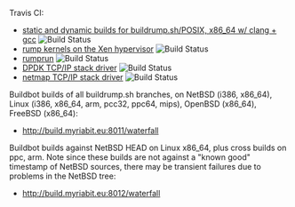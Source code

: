 Travis CI:
* [static and dynamic builds for buildrump.sh/POSIX, x86_64 w/ clang + gcc](https://travis-ci.org/rumpkernel/buildrump.sh) ![Build Status](https://travis-ci.org/rumpkernel/buildrump.sh.png?branch=master)
* [rump kernels on the Xen hypervisor](https://travis-ci.org/rumpkernel/rumpuser-xen) ![Build Status](https://travis-ci.org/rumpkernel/rumpuser-xen.png?branch=master)
* [rumprun](https://travis-ci.org/rumpkernel/rumprun) ![Build Status](https://travis-ci.org/rumpkernel/rumprun.png?branch=master)
* [DPDK TCP/IP stack driver](https://travis-ci.org/rumpkernel/dpdk-rumptcpip) ![Build Status](https://travis-ci.org/rumpkernel/dpdk-rumptcpip.png?branch=master)
* [netmap TCP/IP stack driver](https://travis-ci.org/rumpkernel/netmap-rumptcpip) ![Build Status](https://travis-ci.org/rumpkernel/netmap-rumptcpip.png?branch=master)

Buildbot builds of all buildrump.sh branches, on NetBSD (i386, x86_64), Linux (i386, x86_64, arm, pcc32, ppc64, mips), OpenBSD (x86_64), FreeBSD (x86_64):
* http://build.myriabit.eu:8011/waterfall

Buildbot builds against NetBSD HEAD on Linux x86_64, plus cross builds on ppc, arm.  Note since these builds are not against a "known good" timestamp of NetBSD sources, there may be transient failures due to problems in the NetBSD tree:
* http://build.myriabit.eu:8012/waterfall